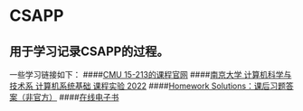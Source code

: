 # CSAPP
## 用于学习记录CSAPP的过程。
一些学习链接如下：
####[CMU 15-213的课程官网](http://www.cs.cmu.edu/afs/cs/academic/class/15213-f15/www/schedule.html) 
####[南京大学 计算机科学与技术系 计算机系统基础 课程实验 2022](https://nju-projectn.github.io/ics-pa-gitbook/ics2022/index.html)
####[Homework Solutions：课后习题答案（非官方）](https://dreamanddead.github.io/CSAPP-3e-Solutions/)
####[在线电子书](https://hansimov.gitbook.io/csapp/)
